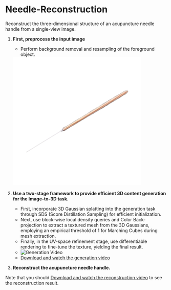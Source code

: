 # Needle-Reconstruction

Reconstruct the three-dimensional structure of an acupuncture needle handle from a single-view image.

1. **First, preprocess the input image** 
    - Perform background removal and resampling of the foreground object.
   <img src="front_rgba.png" alt="预处理后的图像" width="400"/>

2. **Use a two-stage framework to provide efficient 3D content generation for the Image-to-3D task.**
    - First, incorporate 3D Gaussian splatting into the generation task through SDS (Score Distillation Sampling) for efficient initialization.
    - Next, use block-wise local density queries and Color Back-projection to extract a textured mesh from the 3D Gaussians, employing an empirical threshold of 1 for Marching Cubes during mesh extraction.
    - Finally, in the UV-space refinement stage, use differentiable rendering to fine-tune the texture, yielding the final result.
    - <img src="generation.gif" alt="Generation Video" width="400"/>
    - [Download and watch the generation video](generation.mp4)
   
3. **Reconstruct the acupuncture needle handle.**

Note that you should [Download and watch the reconstruction video](needleREconstruction.mp4) to see the reconstruction result.
